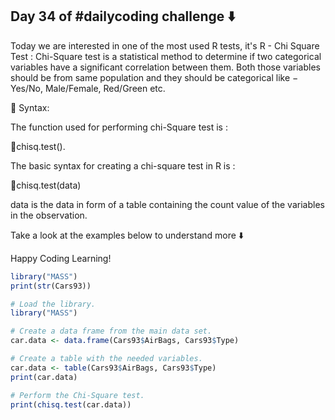 ## Day 34 of #dailycoding challenge ⬇️

Today we are interested in one of the most used R tests, it's R - Chi Square Test :
Chi-Square test is a statistical method to determine if two categorical variables have a significant correlation between them. Both those variables should be from same population and they should be categorical like − Yes/No, Male/Female, Red/Green etc.

🔹 Syntax:

The function used for performing chi-Square test is :

🔸chisq.test().

The basic syntax for creating a chi-square test in R is :

🔸chisq.test(data)

data is the data in form of a table containing the count value of the variables in the observation.

Take a look at the examples below to understand more ⬇️

Happy Coding Learning!

``` r
library("MASS")
print(str(Cars93))

# Load the library.
library("MASS")

# Create a data frame from the main data set.
car.data <- data.frame(Cars93$AirBags, Cars93$Type)

# Create a table with the needed variables.
car.data <- table(Cars93$AirBags, Cars93$Type) 
print(car.data)

# Perform the Chi-Square test.
print(chisq.test(car.data))
```


